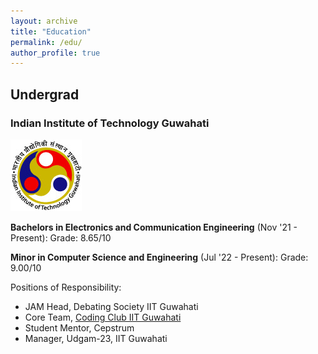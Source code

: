 ```yaml
---
layout: archive
title: "Education"
permalink: /edu/
author_profile: true
---
```


## Undergrad

### Indian Institute of Technology Guwahati

![IITG](../images/IITG_Logo.png)

**Bachelors in Electronics and Communication Engineering** (Nov '21 - Present): Grade: 8.65/10

**Minor in Computer Science and Engineering** (Jul '22 - Present): Grade: 9.00/10

Positions of Responsibility:
* JAM Head, Debating Society IIT Guwahati
* Core Team, [Coding Club IIT Guwahati](https://codingiitg.github.io/)
* Student Mentor, Cepstrum
* Manager, Udgam-23, IIT Guwahati

